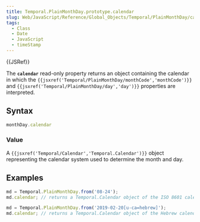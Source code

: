 ```yaml
---
title: Temporal.PlainMonthDay.prototype.calendar
slug: Web/JavaScript/Reference/Global_Objects/Temporal/PlainMonthDay/calendar
tags:
  - Class
  - Date
  - JavaScript
  - timeStamp
---
```

{{JSRef}}

<p class="summary"><span class="seoSummary">The <strong><code>calendar</code></strong> read-only property returns an object containing the calendar in which the <code>{{jsxref('Temporal/PlainMonthDay/monthCode','monthCode')}}</code> and <code>{{jsxref('Temporal/PlainMonthDay/day','day')}}</code> properties are interpreted.</span></p>

## Syntax

```js
monthDay.calendar
```

### Value

A `{{jsxref('Temporal/Calendar','Temporal.Calendar')}}` object
representing the calendar system used to determine the month and day.

## Examples

```js
md = Temporal.PlainMonthDay.from('08-24');
md.calendar; // returns a Temporal.Calendar object of the ISO 8601 calendar

md = Temporal.PlainMonthDay.from('2019-02-20[u-ca=hebrew]');
md.calendar; // returns a Temporal.Calendar object of the Hebrew calendar
```
